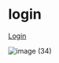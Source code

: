 # login

[Login](https://alikhazaeii.github.io/login/)

![image (34)](https://github.com/user-attachments/assets/cae5e416-9f6b-41a6-9289-58c443c70b17)
